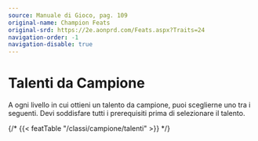 ```yaml
---
source: Manuale di Gioco, pag. 109
original-name: Champion Feats
original-srd: https://2e.aonprd.com/Feats.aspx?Traits=24
navigation-order: -1
navigation-disable: true
---
```


# Talenti da Campione

A ogni livello in cui ottieni un talento da campione, puoi sceglierne uno tra i
seguenti. Devi soddisfare tutti i prerequisiti prima di selezionare il talento.

{/* {{< featTable "/classi/campione/talenti" >}} */}
